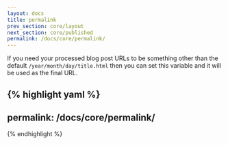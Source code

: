 ```yaml
---
layout: docs
title: permalink
prev_section: core/layout
next_section: core/published
permalink: /docs/core/permalink/
---
```


If you need your processed blog post URLs to be something other than the default `/year/month/day/title.html` then you can set this variable and it will be used as the final URL.

{% highlight yaml %}
---
permalink: /docs/core/permalink/
---
{% endhighlight %}